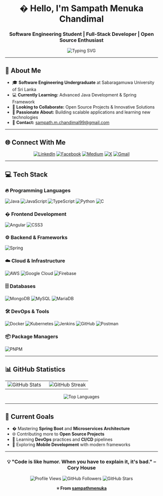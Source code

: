 <div align="center">

# � Hello, I'm Sampath Menuka Chandimal

### Software Engineering Student | Full-Stack Developer | Open Source Enthusiast

<img src="https://readme-typing-svg.herokuapp.com?font=Fira+Code&pause=1000&color=2F81F7&center=true&vCenter=true&width=435&lines=Software+Engineering+Student;Java+Developer;Full-Stack+Developer;Always+learning+new+things" alt="Typing SVG" />

</div>

---

## 🚀 About Me

- 🎓 **Software Engineering Undergraduate** at Sabaragamuwa University of Sri Lanka
- 💻 **Currently Learning:** Advanced Java Development & Spring Framework
- 🤝 **Looking to Collaborate:** Open Source Projects & Innovative Solutions
- 🌟 **Passionate About:** Building scalable applications and learning new technologies
- 📧 **Contact:** [sampath.m.chandimal99@gmail.com](mailto:sampath.m.chandimal99@gmail.com)

---

## 🌐 Connect With Me

<div align="center">

[![LinkedIn](https://img.shields.io/badge/LinkedIn-%230077B5.svg?style=for-the-badge&logo=linkedin&logoColor=white)](https://linkedin.com/in/sampath-menuka-chandimal-50588a248)
[![Facebook](https://img.shields.io/badge/Facebook-%231877F2.svg?style=for-the-badge&logo=Facebook&logoColor=white)](https://facebook.com/sampath.menuk9)
[![Medium](https://img.shields.io/badge/Medium-12100E?style=for-the-badge&logo=medium&logoColor=white)](https://medium.com/@sampathwgw)
[![X](https://img.shields.io/badge/X-000000?style=for-the-badge&logo=x&logoColor=white)](https://x.com/@pasindusmc909)
[![Gmail](https://img.shields.io/badge/Gmail-D14836?style=for-the-badge&logo=gmail&logoColor=white)](mailto:sampath.m.chandimal99@gmail.com)

</div>

---

## 💻 Tech Stack

### 🔥 Programming Languages
![Java](https://img.shields.io/badge/Java-%23ED8B00.svg?style=for-the-badge&logo=openjdk&logoColor=white)
![JavaScript](https://img.shields.io/badge/JavaScript-%23323330.svg?style=for-the-badge&logo=javascript&logoColor=%23F7DF1E)
![TypeScript](https://img.shields.io/badge/TypeScript-%23007ACC.svg?style=for-the-badge&logo=typescript&logoColor=white)
![Python](https://img.shields.io/badge/Python-3670A0?style=for-the-badge&logo=python&logoColor=ffdd54)
![C](https://img.shields.io/badge/C-%2300599C.svg?style=for-the-badge&logo=c&logoColor=white)

### � Frontend Development
![Angular](https://img.shields.io/badge/Angular-%23DD0031.svg?style=for-the-badge&logo=angular&logoColor=white)
![CSS3](https://img.shields.io/badge/CSS3-%231572B6.svg?style=for-the-badge&logo=css3&logoColor=white)

### ⚙️ Backend & Frameworks
![Spring](https://img.shields.io/badge/Spring-%236DB33F.svg?style=for-the-badge&logo=spring&logoColor=white)

### ☁️ Cloud & Infrastructure
![AWS](https://img.shields.io/badge/AWS-%23FF9900.svg?style=for-the-badge&logo=amazon-aws&logoColor=white)
![Google Cloud](https://img.shields.io/badge/GoogleCloud-%234285F4.svg?style=for-the-badge&logo=google-cloud&logoColor=white)
![Firebase](https://img.shields.io/badge/Firebase-%23039BE5.svg?style=for-the-badge&logo=firebase&logoColor=white)

### 🗄️ Databases
![MongoDB](https://img.shields.io/badge/MongoDB-%234ea94b.svg?style=for-the-badge&logo=mongodb&logoColor=white)
![MySQL](https://img.shields.io/badge/MySQL-4479A1.svg?style=for-the-badge&logo=mysql&logoColor=white)
![MariaDB](https://img.shields.io/badge/MariaDB-003545?style=for-the-badge&logo=mariadb&logoColor=white)

### 🛠️ DevOps & Tools
![Docker](https://img.shields.io/badge/Docker-%230db7ed.svg?style=for-the-badge&logo=docker&logoColor=white)
![Kubernetes](https://img.shields.io/badge/Kubernetes-%23326ce5.svg?style=for-the-badge&logo=kubernetes&logoColor=white)
![Jenkins](https://img.shields.io/badge/Jenkins-%232C5263.svg?style=for-the-badge&logo=jenkins&logoColor=white)
![GitHub](https://img.shields.io/badge/GitHub-%23121011.svg?style=for-the-badge&logo=github&logoColor=white)
![Postman](https://img.shields.io/badge/Postman-FF6C37?style=for-the-badge&logo=postman&logoColor=white)

### 📦 Package Managers
![PNPM](https://img.shields.io/badge/PNPM-%234a4a4a.svg?style=for-the-badge&logo=pnpm&logoColor=f69220)

---

## 📊 GitHub Statistics

<div align="center">
<table>
<tr>
<td width="50%">

<img src="https://github-readme-stats.vercel.app/api?username=sampathmenuka&show_icons=true&theme=radical&hide_border=true&count_private=true" alt="GitHub Stats" />

</td>
<td width="50%">

<img src="https://github-readme-streak-stats.herokuapp.com/?user=sampathmenuka&theme=radical&hide_border=true" alt="GitHub Streak" />

</td>
</tr>
</table>
</div>

<div align="center">

<img src="https://github-readme-stats.vercel.app/api/top-langs/?username=sampathmenuka&theme=radical&hide_border=true&layout=compact&langs_count=8" alt="Top Languages" />

</div>

---

## 🎯 Current Goals

- � Mastering **Spring Boot** and **Microservices Architecture**
- 🌐 Contributing more to **Open Source Projects**
- 🔧 Learning **DevOps** practices and **CI/CD** pipelines
- 📱 Exploring **Mobile Development** with modern frameworks

---

<div align="center">

### 💡 "Code is like humor. When you have to explain it, it's bad." – Cory House

![Profile Views](https://komarev.com/ghpvc/?username=sampathmenuka&style=for-the-badge&color=blue&label=Profile%20Views)
![GitHub Followers](https://img.shields.io/github/followers/sampathmenuka?style=for-the-badge&color=blue&label=Followers)
![GitHub Stars](https://img.shields.io/github/stars/sampathmenuka?style=for-the-badge&color=yellow&label=Stars)

**⭐ From [sampathmenuka](https://github.com/sampathmenuka)**

</div>

